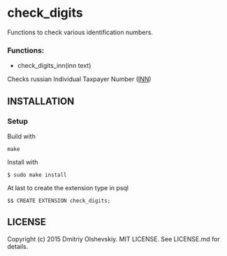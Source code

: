 # check_digits
Functions to check various identification numbers.

### Functions:
* check_digits_inn(inn text)

Checks russian Individual Taxpayer Number ([INN](https://www.nalog.ru/eng/exchinf/inn/))

## INSTALLATION
### Setup
Build with
```
make
```

Install with
```
$ sudo make install
```

At last to create the extension type in psql
```
$$ CREATE EXTENSION check_digits;
```

## LICENSE
Copyright (c) 2015 Dmitriy Olshevskiy. MIT LICENSE. See LICENSE.md for details.

